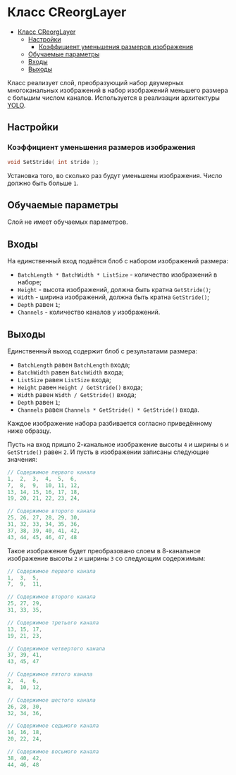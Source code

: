 # Класс CReorgLayer

<!-- TOC -->

- [Класс CReorgLayer](#класс-creorglayer)
    - [Настройки](#настройки)
        - [Коэффициент уменьшения размеров изображения](#коэффициент-уменьшения-размеров-изображения)
    - [Обучаемые параметры](#обучаемые-параметры)
    - [Входы](#входы)
    - [Выходы](#выходы)

<!-- /TOC -->

Класс реализует слой, преобразующий набор двумерных многоканальных изображений в набор изображений меньшего размера с большим числом каналов. Используется в реализации архитектуры [YOLO](https://pjreddie.com/darknet/yolo/).

## Настройки

### Коэффициент уменьшения размеров изображения

```c++
void SetStride( int stride );
```

Установка того, во сколько раз будут уменьшены изображения. Число должно быть больше `1`.

## Обучаемые параметры

Слой не имеет обучаемых параметров.

## Входы

На единственный вход подаётся блоб с набором изображений размера:

- `BatchLength * BatchWidth * ListSize` - количество изображений в наборе;
- `Height` - высота изображений, должна быть кратна `GetStride()`;
- `Width` - ширина изображений, должна быть кратна `GetStride()`;
- `Depth` равен `1`;
- `Channels` - количество каналов у изображений.

## Выходы

Единственный выход содержит блоб с результатами размера:

- `BatchLength` равен `BatchLength` входа;
- `BatchWidth` равен `BatchWidth` входа;
- `ListSize` равен `ListSize` входа;
- `Height` равен `Height / GetStride()` входа;
- `Width` равен `Width / GetStride()` входа;
- `Depth` равен `1`;
- `Channels` равен `Channels * GetStride() * GetStride()` входа.

Каждое изображение набора разбивается согласно приведённому ниже образцу.

Пусть на вход пришло 2-канальное изображение высоты `4` и ширины `6` и `GetStride()` равен `2`. И пусть в изображении записаны следующие значения:

```c++
// Содержимое первого канала
1,  2,  3,  4,  5,  6,
7,  8,  9,  10, 11, 12,
13, 14, 15, 16, 17, 18,
19, 20, 21, 22, 23, 24,

// Содержимое второго канала
25, 26, 27, 28, 29, 30,
31, 32, 33, 34, 35, 36,
37, 38, 39, 40, 41, 42,
43, 44, 45, 46, 47, 48
```

Такое изображение будет преобразовано слоем в 8-канальное изображение высоты `2` и ширины `3` со следующим содержимым:

```c++
// Содержимое первого канала
1,  3,  5,
7,  9,  11,

// Содержимое второго канала
25, 27, 29,
31, 33, 35,

// Содержимое третьего канала
13, 15, 17,
19, 21, 23,

// Содержимое четвертого канала
37, 39, 41,
43, 45, 47

// Содержимое пятого канала
2,  4,  6,
8,  10, 12,

// Содержимое шестого канала
26, 28, 30,
32, 34, 36,

// Содержимое седьмого канала
14, 16, 18,
20, 22, 24,

// Содержимое восьмого канала
38, 40, 42,
44, 46, 48
```
